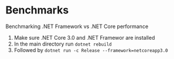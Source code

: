 # Benchmarks
Benchmarking .NET Framework vs .NET Core performance

1. Make sure .NET Core 3.0 and .NET Framewor are installed
2. In the main directory run `dotnet rebuild`
3. Followed by `dotnet run -c Release --framework=netcoreapp3.0`

